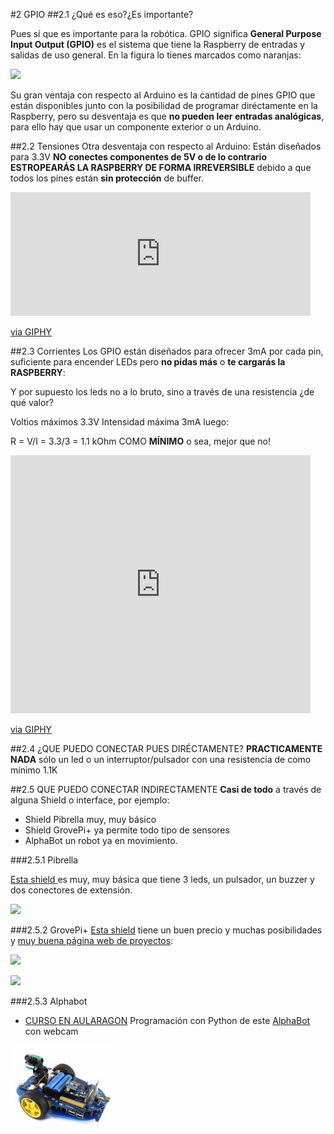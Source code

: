 #2 GPIO 
##2.1 ¿Qué es eso?¿Es importante?

Pues sí que es importante para la robótica. GPIO significa **General Purpose Input Output (GPIO)** es el sistema que tiene la Raspberry de entradas y salidas de uso general. En la figura lo tienes marcados como naranjas: 

![](https://docs.microsoft.com/en-us/windows/iot-core/media/pinmappingsrpi/rp2_pinout.png)

Su gran ventaja con respecto al Arduino es la cantidad de pines GPIO que están disponibles junto con la posibilidad de programar diréctamente en la Raspberry,  pero su desventaja es que **no pueden leer entradas analógicas**, para ello hay que usar un componente exterior o un Arduino.

##2.2 Tensiones
Otra desventaja con respecto al Arduino: Están diseñados para 3.3V **NO conectes componentes de 5V o de lo contrario ESTROPEARÁS LA RASPBERRY DE FORMA IRREVERSIBLE** debido a que todos los pines están **sin protección** de buffer.

<iframe src="https://giphy.com/embed/wWT7Clw42FKXC" width="480" height="198" frameBorder="0" class="giphy-embed" allowFullScreen></iframe><p><a href="https://giphy.com/gifs/short-circuit-movie-ouch-wWT7Clw42FKXC">via GIPHY</a></p>

##2.3 Corrientes
Los GPIO están diseñados para ofrecer 3mA por cada pin, suficiente para encender LEDs pero **no pidas más** o **te cargarás la RASPBERRY**:

Y por supuesto los leds no a lo bruto, sino a través de una resistencia ¿de qué valor?

Voltios máximos 3.3V Intensidad máxima 3mA luego:

R = V/I = 3.3/3 = 1.1 kOhm COMO **MÍNIMO** o sea, mejor que no!

<iframe src="https://giphy.com/embed/2TzxBMRKMcYF2" width="480" height="413" frameBorder="0" class="giphy-embed" allowFullScreen></iframe><p><a href="https://giphy.com/gifs/analog-2TzxBMRKMcYF2">via GIPHY</a></p>

##2.4 ¿QUE PUEDO CONECTAR PUES DIRÉCTAMENTE?
**PRACTICAMENTE NADA** sólo un led o un interruptor/pulsador con una resistencia de como mínimo 1.1K 

##2.5 QUE PUEDO CONECTAR INDIRECTAMENTE
**Casi de todo** a través de alguna Shield o interface, por ejemplo:
* Shield Pibrella muy, muy básico
* Shield GrovePi+ ya permite todo tipo de sensores
* AlphaBot un robot ya en movimiento.

###2.5.1 Pibrella

[Esta shield ](http://pibrella.com/)es muy, muy básica que tiene 3 leds, un pulsador, un buzzer y dos conectores de extensión.

![](http://pibrella.com/assets/pibrella-board.png)

###2.5.2 GrovePi+
[Esta shield](https://www.seeedstudio.com/GrovePi%2B-p-2241.html) tiene un buen precio y muchas posibilidades y [muy buena página web de proyectos](http://wiki.seeedstudio.com/Grove_System/):

![](https://www.seeedstudio.com/upload/image/20161021/1477039769923791.jpg)

![](https://www.seeedstudio.com/upload/image/20161021/1477039791590132.jpg)

###2.5.3 Alphabot
* [CURSO EN AULARAGON](https://catedu.github.io/alphabot/) Programación con Python de este [AlphaBot](https://www.waveshare.com/wiki/AlphaBot) con webcam
    
![](/assets/alphabot.png)


